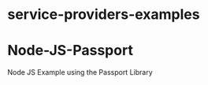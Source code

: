 
service-providers-examples
==========================


# Node-JS-Passport
Node JS Example using the Passport Library

